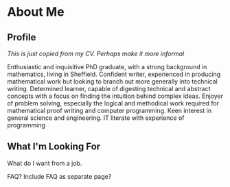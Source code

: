 # About Me

## Profile
_This is just copied from my CV. Perhaps make it more informal_

Enthusiastic and inquisitive PhD graduate, with a strong background in mathematics, living in Sheffield. Confident writer, experienced in producing mathematical work but looking to branch out more generally into technical writing. Determined learner, capable of digesting technical and abstract concepts with a focus on finding the intuition behind complex ideas. Enjoyer of problem solving, especially the logical and methodical work required for mathematical proof writing and computer programming. Keen interest in general science and engineering. IT literate with experience of programming

## What I'm Looking For
What do I want from a job.

FAQ? Include FAQ as separate page?
